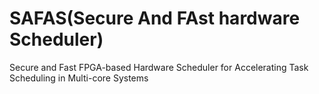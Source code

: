 # SAFAS(Secure And FAst hardware Scheduler)
Secure and Fast FPGA-based Hardware Scheduler for Accelerating Task Scheduling in Multi-core Systems
